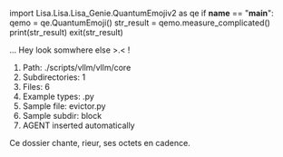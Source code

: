 
import Lisa.Lisa.Lisa_Genie.QuantumEmojiv2 as qe
if __name__ == "__main__":
  qemo = qe.QuantumEmoji()
  str_result = qemo.measure_complicated()
  print(str_result)
  exit(str_result)

... Hey look somwhere else >.< !

1. Path: ./scripts/vllm/vllm/core
2. Subdirectories: 1
3. Files: 6
4. Example types: .py
5. Sample file: evictor.py
6. Sample subdir: block
7. AGENT inserted automatically

Ce dossier chante, rieur, ses octets en cadence.
